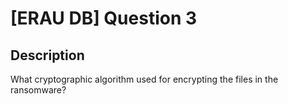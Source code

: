 # [ERAU DB] Question 3

## Description

What cryptographic algorithm used for encrypting the files in the ransomware?

